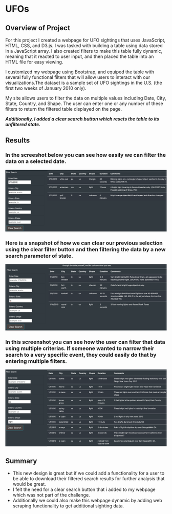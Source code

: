 # UFOs

## Overview of Project
For this project I created a webpage for UFO sightings that uses JavaScript, HTML, CSS, and D3.js. I was tasked with building a table using data stored in a JavaScript array. I also created filters to make this table fully dynamic, meaning that it reacted to user input, and then placed the table into an HTML file for easy viewing.

I customized my webpage using Bootstrap, and equiped the table with several fully functional filters that will allow users to interact with our visualizations.The dataset is a sample set of UFO sightings in the U.S. (the first two weeks of January 2010 only).

My site allows users to filter the data on multiple values including Date, City, State, Country, and Shape. The user can enter one or any number of these filters to return the filtered table displayed on the page.

**_Additionally, I added a clear search button which resets the table to its unfiltered state._**

## Results

### In the screeshot below you can see how easily we can filter the data on a selected date. 
<p align="left">
  <img src="/images/filter_by_date.png">
  </p>

### Here is a snapshot of how we can clear our previous selection using the clear filter button and then filtering the data by a new search parameter of state.
<p align="left">
  <img src="/images/filter_by_state.png">
  </p>
  
### In this screenshot you can see how the user can filter that data using multiple criterias. If someone wanted to narrow their search to a very specific event, they could easily do that by entering multiple filters.   
  <p align="left">
  <img src="/images/multi_filter.png">
  </p>

## Summary
- This new design is great but if we could add a functionality for a user to be able to download their filtered search results for further analysis that would be great.
- I felt the need for a clear search button that i added to my webpage which was not part of the challenge.
- Additionally we could also make this webpage dynamic by adding web scraping functionality to get additional sighting data.
